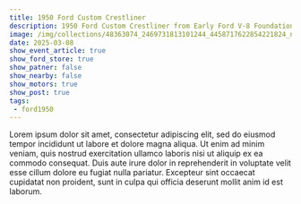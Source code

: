 ```yaml
---
title: 1950 Ford Custom Crestliner
description: 1950 Ford Custom Crestliner from Early Ford V-8 Foundation Museums
image: /img/collections/48363074_2469731813101244_4458717622854221824_n.webp
date: 2025-03-08
show_event_article: true
show_ford_store: true
show_patner: false
show_nearby: false
show_motors: true
show_post: true
tags:
 - ford1950
---
```

Lorem ipsum dolor sit amet, consectetur adipiscing elit, sed do eiusmod tempor incididunt ut labore et dolore magna aliqua. Ut enim ad minim veniam, quis nostrud exercitation ullamco laboris nisi ut aliquip ex ea commodo consequat. Duis aute irure dolor in reprehenderit in voluptate velit esse cillum dolore eu fugiat nulla pariatur. Excepteur sint occaecat cupidatat non proident, sunt in culpa qui officia deserunt mollit anim id est laborum.
